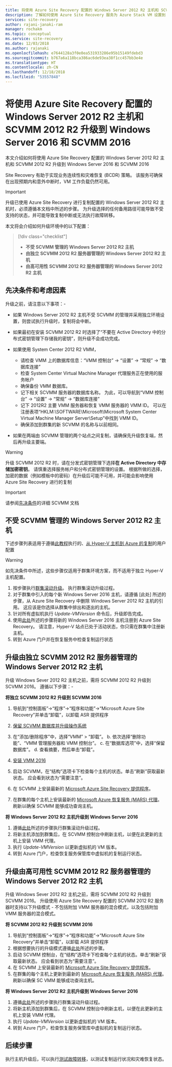 ```yaml
---
title: 将使用 Azure Site Recovery 配置的 Windows Server 2012 R2 主机和 SCVMM 升级到 Windows Server 2016
description: 了解如何使用 Azure Site Recovery 服务为 Azure Stack VM 设置到 Azure 的灾难恢复。
services: site-recovery
author: rajani-janaki-ram
manager: rochakm
ms.topic: conceptual
ms.service: site-recovery
ms.date: 12/03/2018
ms.author: rajanaki
ms.openlocfilehash: e7644128a3f0e0ea531933286e95b15149fdebd3
ms.sourcegitcommit: b767a6a118bca386ac6de93ea38f1cc457bb3e4e
ms.translationtype: HT
ms.contentlocale: zh-CN
ms.lasthandoff: 12/18/2018
ms.locfileid: "53557848"
---
```

# <a name="upgrade-windows-server-2012-r2-hosts-scvmm-2012-r2-configured-with-azure-site-recovery-to-windows-server-2016--scvmm-2016"></a>将使用 Azure Site Recovery 配置的 Windows Server 2012 R2 主机和 SCVMM 2012 R2 升级到 Windows Server 2016 和 SCVMM 2016

本文介绍如何将使用 Azure Site Recovery 配置的 Windows Server 2012 R2 主机和 SCVMM 2012 R2 升级到 Windows Server 2016 和 SCVMM 2016

Site Recovery 有助于实现业务连续性和灾难恢复 (BCDR) 策略。 该服务可确保在出现预期内和意外中断时，VM 工作负载仍然可用。

> [!IMPORTANT]
> 升级已使用 Azure Site Recovery 进行复制配置的 Windows Server 2012 R2 主机时，必须遵循本文档中所述的步骤。 为升级选择的任何备用路径可能导致不受支持的状态，并可能导致复制中断或无法执行故障转移。


本文将会介绍如何升级环境中的以下配置：

> [!div class="checklist"]
> * **不受 SCVMM 管理的 Windows Server 2012 R2 主机** 
> * **由独立 SCVMM 2012 R2 服务器管理的 Windows Server 2012 R2 主机** 
> * **由高可用性 SCVMM 2012 R2 服务器管理的 Windows Server 2012 R2 主机**


## <a name="prerequisites--factors-to-consider"></a>先决条件和考虑因素

升级之前，请注意以下事项：-

- 如果 Windows Server 2012 R2 主机不受 SCVMM 的管理并采用独立环境设置，则尝试执行升级时，复制将会中断。
- 如果最初在安装 SCVMM 2012 R2 时选择了“不要在 Active Directory 中的分布式密钥管理下存储我的密钥”，则升级不会成功完成。

- 如果使用 System Center 2012 R2 VMM， 

    - 请检查 VMM 上的数据库信息：“VMM 控制台” -> “设置” -> “常规” -> “数据库连接”
    - 检查 System Center Virtual Machine Manager 代理服务正在使用的服务帐户
    - 确保备份 VMM 数据库。
    - 记下相关 SCVMM 服务器的数据库名称。 为此，可以导航到“VMM 控制台” -> “设置” -> “常规” -> “数据库连接”
    - 记下 2012R2 主要 VMM 服务器和恢复 VMM 服务器的 VMM ID。 可以在注册表项“HKLM:\SOFTWARE\Microsoft\Microsoft System Center Virtual Machine Manager Server\Setup”中找到 VMM ID。
    - 确保添加到群集的新 SCVMM 的名称与以前相同。 

- 如果在两端由 SCVMM 管理的两个站点之间复制，请确保先升级恢复端，然后再升级主要端。
> [!WARNING]
> 升级 SCVMM 2012 R2 时，请在分发式密钥管理下选择**在 Active Directory 中存储加密密钥**。 请慎重选择服务帐户和分布式密钥管理的设置。 根据所做的选择，加密的数据（例如模板中的密码）在升级后可能不可用，并可能会影响使用 Azure Site Recovery 进行的复制

> [!IMPORTANT]
> 请参阅[先决条件](https://docs.microsoft.com/system-center/vmm/upgrade-vmm?view=sc-vmm-2016#requirements-and-limitations)的详细 SCVMM 文档

## <a name="windows-server-2012-r2-hosts-which-arent-managed-by-scvmm"></a>不受 SCVMM 管理的 Windows Server 2012 R2 主机 
下述步骤列表适用于遵循[此教程](https://docs.microsoft.com/azure/site-recovery/hyper-v-prepare-on-premises-tutorial)执行的、[从 Hyper-V 主机到 Azure 的复制](https://docs.microsoft.com/azure/site-recovery/hyper-v-azure-architecture)的用户配置

> [!WARNING]
> 如先决条件中所述，这些步骤仅适用于群集环境方案，而不适用于独立 Hyper-V 主机配置。

1. 按步骤执行[群集滚动升级](https://docs.microsoft.com/windows-server/failover-clustering/cluster-operating-system-rolling-upgrade#cluster-os-rolling-upgrade-process)。 执行群集滚动升级过程。
2. 对于群集中引入的每个新 Windows Server 2016 主机，请遵循 [此处] 所述的步骤，从 Azure Site Recovery 中删除 Windows Server 2012 R2 主机的引用。 这应该是你选择从群集中排出和逐出的主机。
3. 针对所有虚拟机执行 *Update-VMVersion* 命令后，升级即告完成。 
4. 使用[此处](https://docs.microsoft.com/azure/site-recovery/hyper-v-azure-tutorial#set-up-the-source-environment)所述的步骤将新的 Windows Server 2016 主机注册到 Azure Site Recovery。 请注意，Hyper-V 站点已处于活动状态，你只需在群集中注册新主机。 
5.  转到 Azure 门户并在恢复服务中检查复制运行状态

## <a name="upgrade-windows-server-2012-r2-hosts-managed-by-stand-alone-scvmm-2012-r2-server"></a>升级由独立 SCVMM 2012 R2 服务器管理的 Windows Server 2012 R2 主机
升级 Windows Sever 2012 R2 主机之前，需将 SCVMM 2012 R2 升级到 SCVMM 2016。 遵循以下步骤：-

**将独立 SCVMM 2012 R2 升级到 SCVMM 2016**

1.  导航到“控制面板”->“程序”->“程序和功能”->“Microsoft Azure Site Recovery”并单击“卸载”，以卸载 ASR 提供程序
2. [保留 SCVMM 数据库并升级操作系统](https://docs.microsoft.com/system-center/vmm/upgrade-vmm?view=sc-vmm-2016#back-up-and-upgrade-the-operating-system)
3. 在“添加/删除程序”中，选择“VMM” > “卸载”。 b. 依次选择“删除功能”、“VMM 管理服务器和 VMM 控制台”。 c. 在“数据库选项”中，选择“保留数据库”。 d. 查看摘要，然后单击“卸载”。

4. [安装 VMM 2016](https://docs.microsoft.com/system-center/vmm/upgrade-vmm?view=sc-vmm-2016#install-vmm-2016)
5. 启动 SCVMM，在“结构”选项卡下检查每个主机的状态。单击“刷新”获取最新状态。 应会看到状态为“需要注意”。 
17. 在 SCVMM 上安装最新的 [Microsoft Azure Site Recovery 提供程序](http://aka.ms/downloaddra)。
16. 在群集的每个主机上安装最新的 [Microsoft Azure 恢复服务 (MARS) 代理](http://aka.ms/latestmarsagent)。 刷新以确保 SCVMM 能够成功查询主机。

**将 Windows Server 2012 R2 主机升级到 Windows Server 2016**

1. 遵循[此处](https://docs.microsoft.com/windows-server/failover-clustering/cluster-operating-system-rolling-upgrade#cluster-os-rolling-upgrade-process)所述的步骤执行群集滚动升级过程。 
2. 将新主机添加到群集后，在 SCVMM 控制台中刷新主机，以便在此更新的主机上安装 VMM 代理。
3. 执行 *Update-VMVersion* 以更新虚拟机的 VM 版本。 
4.  转到 Azure 门户，检查恢复服务保管库中虚拟机的复制运行状态。 

## <a name="upgrade-windows-server-2012-r2-hosts-are-managed-by-highly-available-scvmm-2012-r2-server"></a>升级由高可用性 SCVMM 2012 R2 服务器管理的 Windows Server 2012 R2 主机
升级 Windows Sever 2012 R2 主机之前，需将 SCVMM 2012 R2 升级到 SCVMM 2016。 升级使用 Azure Site Recovery 配置的 SCVMM 2012 R2 服务器时支持以下升级模式 - 不包括附加 VMM 服务器的混合模式，以及包括附加 VMM 服务器的混合模式。

**将 SCVMM 2012 R2 升级到 SCVMM 2016**

1.  导航到“控制面板”->“程序”->“程序和功能”->“Microsoft Azure Site Recovery”并单击“卸载”，以卸载 ASR 提供程序
2. 根据想要执行的升级模式遵循[此处](https://docs.microsoft.com/system-center/vmm/upgrade-vmm?view=sc-vmm-2016#upgrade-a-standalone-vmm-server)所述的步骤。
3. 启动 SCVMM 控制台，在“结构”选项卡下检查每个主机的状态。单击“刷新”获取最新状态。 应会看到状态为“需要注意”。
4. 在 SCVMM 上安装最新的 [Microsoft Azure Site Recovery 提供程序](http://aka.ms/downloaddra)。
5. 在群集的每个主机上更新到最新的 [Microsoft Azure 恢复服务 (MARS) 代理](http://aka.ms/latestmarsagent)。 刷新以确保 SC VMM 能够成功查询主机。


**将 Windows Server 2012 R2 主机升级到 Windows Server 2016**

1. 遵循[此处](https://docs.microsoft.com/windows-server/failover-clustering/cluster-operating-system-rolling-upgrade#cluster-os-rolling-upgrade-process)所述的步骤执行群集滚动升级过程。
2. 将新主机添加到群集后，在 SCVMM 控制台中刷新主机，以便在此更新的主机上安装 VMM 代理。
3. 执行 *Update-VMVersion* 以更新虚拟机的 VM 版本。 
4.  转到 Azure 门户，检查恢复服务保管库中虚拟机的复制运行状态。 

## <a name="next-steps"></a>后续步骤
执行主机升级后，可以执行[测试故障转移](tutorial-dr-drill-azure.md)，以测试复制运行状况和灾难恢复状态。

